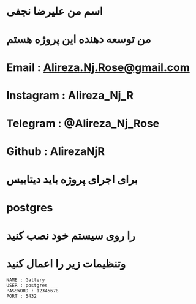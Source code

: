 # اسم من علیرضا نجفی
# من توسعه دهنده این پروژه هستم 

# Email : Alireza.Nj.Rose@gmail.com
# Instagram : Alireza_Nj_R
# Telegram : @Alireza_Nj_Rose
# Github : AlirezaNjR

# برای اجرای پروژه باید دیتابیس  
# postgres
# را روی سیستم خود نصب کنید 
# وتنظیمات زیر را اعمال کنید
    NAME : Gallery
    USER : postgres
    PASSWORD : 12345678
    PORT : 5432
    
    
